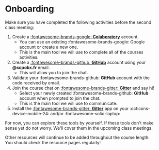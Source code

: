 # Onboarding

Make sure you have completed the following activities before the second class meeting:

1. Create a [:fontawesome-brands-google: **Colaboratory**](https://colab.research.google.com/notebooks/intro.ipynb) account.
    - You can use an existing :fontawesome-brands-google: Google account or create a new one.
    - This is the main tool we will use to complete all of the courses activities.
2. Create a [:fontawesome-brands-github: **GitHub**](https://github.com/) account using your **@scpobx.fr** email.
    - This will allow you to join the chat.
4. Validate your :fontawesome-brands-github: **GitHub** account with the code received by email.
5. Join the course chat on [:fontawesome-brands-gitter: **Gitter**](https://gitter.im/ScPoBx/introduction-to-data-science) and say hi!
    - Select your newly created :fontawesome-brands-github: **GitHub** account when prompted to join the chat.
    - This is the main tool we will use to communicate.
6. Install the [:fontawesome-brands-gitter: **Gitter**](https://gitter.im/apps) app on your :octicons-device-mobile-24: and/or :fontawesome-solid-laptop:

For now, you can explore these tools by yourself. If these tools don't make sense yet do not worry. We'll cover them in the upcoming class meetings.

Other resources will continue to be added throughout the course length. You should check the resource pages regularly!

